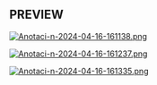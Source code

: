 ## PREVIEW
[![Anotaci-n-2024-04-16-161138.png](https://i.postimg.cc/9fvgbp6g/Anotaci-n-2024-04-16-161138.png)](https://postimg.cc/GBxjhkhv)

[![Anotaci-n-2024-04-16-161237.png](https://i.postimg.cc/mDCX59RL/Anotaci-n-2024-04-16-161237.png)](https://postimg.cc/tZRN1YYw)

[![Anotaci-n-2024-04-16-161335.png](https://i.postimg.cc/T1x7MPYr/Anotaci-n-2024-04-16-161335.png)](https://postimg.cc/Pp6z1TDx)
